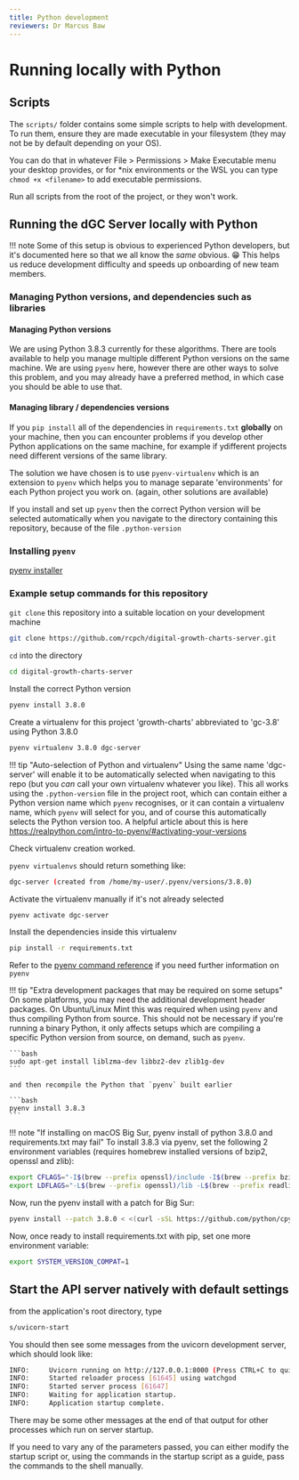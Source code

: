 ```yaml
---
title: Python development
reviewers: Dr Marcus Baw
---
```


# Running locally with Python

## Scripts

The `scripts/` folder contains some simple scripts to help with development. To run them, ensure they are made executable in your filesystem (they may not be by default depending on your OS).

You can do that in whatever File > Permissions > Make Executable menu your desktop provides, or for \*nix environments or the WSL you can type `chmod +x <filename>` to add executable permissions.

Run all scripts from the root of the project, or they won't work.

## Running the dGC Server locally with Python

!!! note
    Some of this setup is obvious to experienced Python developers, but it's documented here so that we all know the _same_ obvious. :grin: This helps us reduce development difficulty and speeds up onboarding of new team members.

### Managing Python versions, and dependencies such as libraries

#### Managing Python versions

We are using Python 3.8.3 currently for these algorithms. There are tools available to help you manage multiple different Python versions on the same machine. We are using `pyenv` here, however there are other ways to solve this problem, and you may already have a preferred method, in which case you should be able to use that.

#### Managing library / dependencies versions

If you `pip install` all of the dependencies in `requirements.txt` **globally** on your machine, then you can encounter problems if you develop other Python applications on the same machine, for example if ydifferent projects need different versions of the same library.

The solution we have chosen is to use `pyenv-virtualenv` which is an extension to `pyenv` which helps you to manage separate 'environments' for each Python project you work on. (again, other solutions are available)

If you install and set up `pyenv` then the correct Python version will be selected automatically when you navigate to the directory containing this repository, because of the file `.python-version`

### Installing `pyenv`

[pyenv installer](https://github.com/pyenv/pyenv-installer)

### Example setup commands for this repository

`git clone` this repository into a suitable location on your development machine

```bash
git clone https://github.com/rcpch/digital-growth-charts-server.git
```

`cd` into the directory

```bash
cd digital-growth-charts-server
```

Install the correct Python version

```bash
pyenv install 3.8.0
```

Create a virtualenv for this project 'growth-charts' abbreviated to 'gc-3.8' using Python 3.8.0

```bash
pyenv virtualenv 3.8.0 dgc-server
```

!!! tip "Auto-selection of Python and virtualenv"
    Using the same name 'dgc-server' will enable it to be automatically selected when navigating to this repo (but you _can_ call your own virtualenv whatever you like). This all works using the `.python-version` file in the project root, which can contain either a Python version name which `pyenv` recognises, or it can contain a virtualenv name, which `pyenv` will select for you, and of course this automatically selects the Python version too. A helpful article about this is here <https://realpython.com/intro-to-pyenv/#activating-your-versions>

Check virtualenv creation worked.

`pyenv virtualenvs` should return something like:

```bash
dgc-server (created from /home/my-user/.pyenv/versions/3.8.0)
```

Activate the virtualenv manually if it's not already selected

```bash
pyenv activate dgc-server
```

Install the dependencies inside this virtualenv

```bash
pip install -r requirements.txt
```

Refer to the [pyenv command reference](https://github.com/pyenv/pyenv/blob/master/COMMANDS.md#pyenv-local) if you need further information on `pyenv`

!!! tip "Extra development packages that may be required on some setups"
    On some platforms, you may need the additional development header packages. On Ubuntu/Linux Mint this was required when using `pyenv` and thus compiling Python from source. This should not be necessary if you're running a binary Python, it only affects setups which are compiling a specific Python version from source, on demand, such as `pyenv`.

    ```bash
    sudo apt-get install liblzma-dev libbz2-dev zlib1g-dev
    ```

    and then recompile the Python that `pyenv` built earlier

    ```bash
    pyenv install 3.8.3
    ```

!!! note "If installing on macOS Big Sur, pyenv install of python 3.8.0 and requirements.txt may fail"
    To install 3.8.3 via pyenv, set the following 2 environment variables (requires homebrew installed versions of bzip2, openssl and zlib):

```bash
export CFLAGS="-I$(brew --prefix openssl)/include -I$(brew --prefix bzip2)/include -I$(brew --prefix readline)/include -I$(xcrun --show-sdk-path)/usr/include"
export LDFLAGS="-L$(brew --prefix openssl)/lib -L$(brew --prefix readline)/lib -L$(brew --prefix zlib)/lib -L$(brew --prefix bzip2)/lib"
```

Now, run the pyenv install with a patch for Big Sur:

```bash
pyenv install --patch 3.8.0 < <(curl -sSL https://github.com/python/cpython/commit/8ea6353.patch\?full_index\=1)
```

Now, once ready to install requirements.txt with pip, set one more environment variable:

```bash
export SYSTEM_VERSION_COMPAT=1
```

## Start the API server natively with default settings

from the application's root directory, type

```bash
s/uvicorn-start
```

You should then see some messages from the uvicorn development server, which should look like:

```bash
INFO:     Uvicorn running on http://127.0.0.1:8000 (Press CTRL+C to quit)
INFO:     Started reloader process [61645] using watchgod
INFO:     Started server process [61647]
INFO:     Waiting for application startup.
INFO:     Application startup complete.
```

There may be some other messages at the end of that output for other processes which run on server startup.

If you need to vary any of the parameters passed, you can either modify the startup script or, using the commands in the startup script as a guide, pass the commands to the shell manually.
